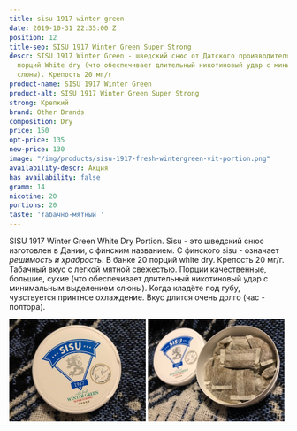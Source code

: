 ```yaml
---
title: sisu 1917 winter green
date: 2019-10-31 22:35:00 Z
position: 12
title-seo: SISU 1917 Winter Green Super Strong
descr: SISU 1917 Winter Green - шведский снюс от Датского производителя. В банке 20
  порций White dry (что обеспечивает длительный никотиновый удар с минимальным выделением
  слюны). Крепость 20 мг/г
product-name: SISU 1917 Winter Green
product-alt: SISU 1917 Winter Green Super Strong
strong: Крепкий
brand: Other Brands
composition: Dry
price: 150
opt-price: 135
new-price: 130
image: "/img/products/sisu-1917-fresh-wintergreen-vit-portion.png"
availability-descr: Акция
has_availability: false
gramm: 14
nicotine: 20
portions: 20
taste: 'табачно-мятный '
---
```


SISU 1917 Winter Green White Dry Portion. Sisu - это шведский снюс изготовлен в Дании, с финским названием. С финского sisu - означает *решимость и храбрость*. 
В банке 20 порций white dry. Крепость 20 мг/г. Табачный вкус с легкой мятной свежестью. Порции качественные, большие, сухие (что обеспечивает длительный никотиновый удар с минимальным выделением слюны). Когда кладёте под губу, чувствуется приятное охлаждение. Вкус длится очень долго (час - полтора).
<div class="mb-2">
<img class="img-fluid" style="width:49%" src="/img/products/sisu-wintergreen/sisu-winter-green.JPG" alt="sisu winter green">
<img class="img-fluid" style="width:49%" src="/img/products/sisu-wintergreen/sisu-winter-green-open.JPG" alt="sisu winter green open">
</div>